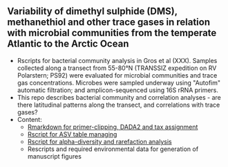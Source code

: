 ## Variability of dimethyl sulphide (DMS), methanethiol and other trace gases in relation with microbial communities from the temperate Atlantic to the Arctic Ocean

- Rscripts for bacterial community analysis in Gros et al (XXX). Samples collected along a transect from 55-80°N (TRANSSIZ expedition on RV Polarstern; PS92) were evaluated for microbial communities and trace gas concentrations. Microbes were sampled underway using "Autofim" automatic filtration; and amplicon-sequenced using 16S rRNA primers.
- This repo describes bacterial community and correlation analyses - are there latitudinal patterns along the transect, and correlations with trace gases?  
- Content: 
  - [Rmarkdown for primer-clipping, DADA2 and tax assignment](./TRANSSIZ_dada.Rmd)
  - [Rscript for ASV table managing](./DataLoad.R)
  - [Rscript for alpha-diversity and rarefaction analysis](./RarefacDiversity.R)
  - Rescripts and required environmental data for generation of manuscript figures
  

